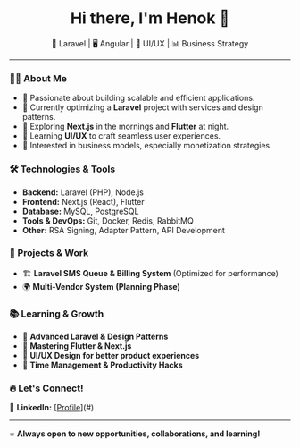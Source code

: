 <h1 align="center">Hi there, I'm Henok 👋</h1>

<p align="center">
🚀 Laravel | 🖥️ Angular | 🎨 UI/UX | 📊 Business Strategy  
</p>

---

### 👨‍💻 About Me
- 🔹 Passionate about building scalable and efficient applications.  
- 🔹 Currently optimizing a **Laravel** project with services and design patterns.  
- 🔹 Exploring **Next.js** in the mornings and **Flutter** at night.  
- 🔹 Learning **UI/UX** to craft seamless user experiences.  
- 🔹 Interested in business models, especially monetization strategies.  

### 🛠️ Technologies & Tools
- **Backend:** Laravel (PHP), Node.js  
- **Frontend:** Next.js (React), Flutter  
- **Database:** MySQL, PostgreSQL  
- **Tools & DevOps:** Git, Docker, Redis, RabbitMQ  
- **Other:** RSA Signing, Adapter Pattern, API Development

### 🚀 Projects & Work
- 🏗️ **Laravel SMS Queue & Billing System** (Optimized for performance)  
- 🌍 **Multi-Vendor System (Planning Phase)**  

### 📚 Learning & Growth
- 📌 **Advanced Laravel & Design Patterns**  
- 📌 **Mastering Flutter & Next.js**  
- 📌 **UI/UX Design for better product experiences**  
- 📌 **Time Management & Productivity Hacks**  

### 🔥 Let's Connect!
💼 **LinkedIn:** [[Profile](https://www.linkedin.com/in/khenok/)](#)

---

⭐ **Always open to new opportunities, collaborations, and learning!**


<!--
**Henzz/Henzz** is a ✨ _special_ ✨ repository because its `README.md` (this file) appears on your GitHub profile.

Here are some ideas to get you started:

- 🔭 I’m currently working on ...
- 🌱 I’m currently learning ...
- 👯 I’m looking to collaborate on ...
- 🤔 I’m looking for help with ...
- 💬 Ask me about ...
- 📫 How to reach me: ...
- 😄 Pronouns: ...
- ⚡ Fun fact: ...
-->
